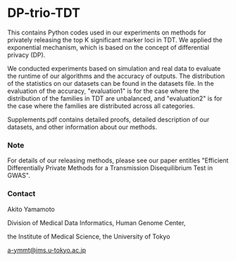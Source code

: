 # DP-trio-TDT
This contains Python codes used in our experiments on methods for privately releasing the top K significant marker loci in TDT. 
We applied the exponential mechanism, which is based on the concept of differential privacy (DP). 

We conducted experiments based on simulation and real data to evaluate the runtime of our algorithms and the accuracy of outputs. 
The distribution of the statistics on our datasets can be found in the datasets file. 
In the evaluation of the accuracy, "evaluation1" is for the case where the distribution of the families in TDT are unbalanced, 
and "evaluation2" is for the case where the families are distributed across all categories. 

Supplements.pdf contains detailed proofs, detailed description of our datasets, and other information about our methods.

### Note
For details of our releasing methods, please see our paper entitles "Efficient Differentially Private Methods for a Transmission Disequilibrium Test in GWAS".

### Contact
Akito Yamamoto

Division of Medical Data Informatics, Human Genome Center,

the Institute of Medical Science, the University of Tokyo

a-ymmt@ims.u-tokyo.ac.jp
